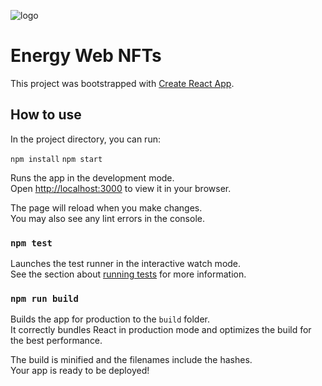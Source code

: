 ![logo](https://user-images.githubusercontent.com/67122764/177218239-358bfe2a-ce08-43c9-b63a-99ae4a54a11e.png)
# Energy Web NFTs

This project was bootstrapped with [Create React App](https://github.com/facebook/create-react-app).

## How to use

In the project directory, you can run:

`npm install`
`npm start`

Runs the app in the development mode.\
Open [http://localhost:3000](http://localhost:3000) to view it in your browser.

The page will reload when you make changes.\
You may also see any lint errors in the console.

### `npm test`

Launches the test runner in the interactive watch mode.\
See the section about [running tests](https://facebook.github.io/create-react-app/docs/running-tests) for more information.

### `npm run build`

Builds the app for production to the `build` folder.\
It correctly bundles React in production mode and optimizes the build for the best performance.

The build is minified and the filenames include the hashes.\
Your app is ready to be deployed!
